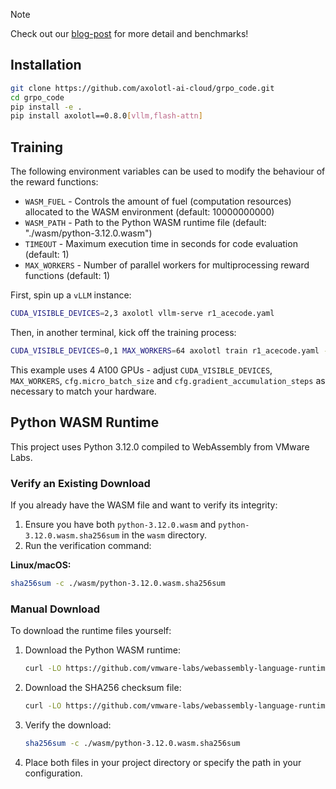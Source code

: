 
> [!NOTE] 
> Check out our [blog-post](https://huggingface.co/blog/axolotl-ai-co/training-llms-w-interpreter-feedback-wasm) for more detail and benchmarks!

## Installation

```bash
git clone https://github.com/axolotl-ai-cloud/grpo_code.git
cd grpo_code
pip install -e .
pip install axolotl==0.8.0[vllm,flash-attn]
```

## Training

The following environment variables can be used to modify the behaviour of the reward functions:
- `WASM_FUEL` - Controls the amount of fuel (computation resources) allocated to the WASM environment (default: 10000000000)
- `WASM_PATH` - Path to the Python WASM runtime file (default: "./wasm/python-3.12.0.wasm")
- `TIMEOUT` - Maximum execution time in seconds for code evaluation (default: 1)
- `MAX_WORKERS` - Number of parallel workers for multiprocessing reward functions (default: 1)

First, spin up a `vLLM` instance:

```bash
CUDA_VISIBLE_DEVICES=2,3 axolotl vllm-serve r1_acecode.yaml
```

Then, in another terminal, kick off the training process:

```bash
CUDA_VISIBLE_DEVICES=0,1 MAX_WORKERS=64 axolotl train r1_acecode.yaml --num-processes 2
```

This example uses 4 A100 GPUs - adjust `CUDA_VISIBLE_DEVICES`, `MAX_WORKERS`, `cfg.micro_batch_size` and `cfg.gradient_accumulation_steps` as necessary to match your hardware.

## Python WASM Runtime

This project uses Python 3.12.0 compiled to WebAssembly from VMware Labs.

### Verify an Existing Download
If you already have the WASM file and want to verify its integrity:

1. Ensure you have both `python-3.12.0.wasm` and `python-3.12.0.wasm.sha256sum` in the `wasm` directory.
2. Run the verification command:

**Linux/macOS:**
```bash
sha256sum -c ./wasm/python-3.12.0.wasm.sha256sum
```

### Manual Download
To download the runtime files yourself:

1. Download the Python WASM runtime:
   ```bash
   curl -LO https://github.com/vmware-labs/webassembly-language-runtimes/releases/download/python%2F3.12.0%2B20231211-040d5a6/python-3.12.0.wasm -o ./wasm/python-3.12.0.wasm
   ```

2. Download the SHA256 checksum file:
   ```bash
   curl -LO https://github.com/vmware-labs/webassembly-language-runtimes/releases/download/python%2F3.12.0%2B20231211-040d5a6/python-3.12.0.wasm.sha256sum -o ./wasm/python-3.12.0.wasm.sha256sum
   ```

3. Verify the download:
   ```bash
   sha256sum -c ./wasm/python-3.12.0.wasm.sha256sum
   ```

4. Place both files in your project directory or specify the path in your configuration.
